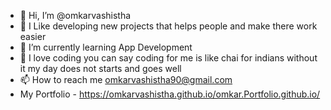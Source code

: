 - 👋 Hi, I’m @omkarvashistha
- 👀 I Like developing new projects that helps people and make there work easier
- 🌱 I’m currently learning App Development
- 💞️ I love coding you can say coding for me is like chai for indians without it my day does not starts and goes well
- 📫 How to reach me omkarvashistha90@gmail.com
- My Portfolio - https://omkarvashistha.github.io/omkar.Portfolio.github.io/

<!---
omkarvashistha/omkarvashistha is a ✨ special ✨ repository because its `README.md` (this file) appears on your GitHub profile.
You can click the Preview link to take a look at your changes.
--->

